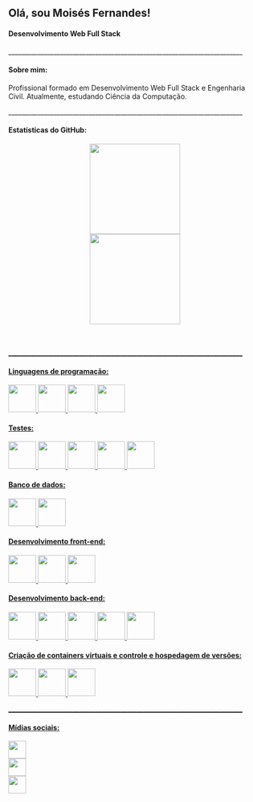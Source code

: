<div align="left">
  <h2>Olá, sou Moisés Fernandes!</h2>
  <h4>Desenvolvimento Web Full Stack</h4>
</div>
<div align="left">
  <p>_________________________________________________________________________</p>
  <h4>Sobre mim:</h4>
  <p>
    Profissional formado em Desenvolvimento Web Full Stack e Engenharia Civil. Atualmente, estudando Ciência da Computação.
  </p>
</div>
<div>
  <p>_________________________________________________________________________</p>
  <h4>Estatísticas do GitHub:</h4>
  <div align="center">
    <a href="https://github.com/moisesfdasilva">
    <img height="180em" src="https://github-readme-stats.vercel.app/api?username=moisesfdasilva&show_icons=true&theme=swift&include_all_commits=true&count_private=true"/>
   </div>
   <div align="center">
     <a href="https://github.com/moisesfdasilva">
     <img height="180em" src="https://github-readme-stats.vercel.app/api/top-langs/?username=moisesfdasilva&layout=compact&langs_count=7&theme=swift"/>
   </div>
</div>
</br></br>
<div>
  <p>_________________________________________________________________________</p>
  <h4>Linguagens de programação:</h4>
  <a href="https://www.w3schools.com/js/default.asp">
  <img height="55em" src="https://cdn.jsdelivr.net/gh/devicons/devicon/icons/javascript/javascript-original.svg" />
  <a href="https://www.typescriptlang.org/docs/">
  <img height="55em" src="https://cdn.jsdelivr.net/gh/devicons/devicon/icons/typescript/typescript-original.svg" />
  <a href="https://docs.python.org/3/">
  <img height="55em" src="https://cdn.jsdelivr.net/gh/devicons/devicon/icons/python/python-original-wordmark.svg" />
  <a href="https://docs.oracle.com/en/java/">
  <img height="55em" src="https://cdn.jsdelivr.net/gh/devicons/devicon/icons/java/java-original-wordmark.svg" />

  <h4>Testes:</h4>
  <a href="https://jestjs.io/">
  <img height="55em" src="https://cdn.jsdelivr.net/gh/devicons/devicon/icons/jest/jest-plain.svg" />
  <a href="https://testing-library.com/">
  <img height="55em" src="https://testing-library.com/img/octopus-64x64.png" />
  <a href="https://mochajs.org/">
  <img height="55em" src="https://camo.githubusercontent.com/58045a79a69afea4cab1cea6def6d911fba3956cf5fd683addf41c032aa64088/68747470733a2f2f636c6475702e636f6d2f78465646784f696f41552e737667" />
  <a href="https://docs.pytest.org/en/7.3.x/contents.html">
  <img height="55em" src="https://cdn.jsdelivr.net/gh/devicons/devicon/icons/pytest/pytest-original-wordmark.svg" />
  <a href="https://junit.org/junit5/docs/current/user-guide/">
  <img height="55em" src="https://www.codingeek.com/wp-content/uploads/2020/12/Junit5-768x445.jpeg" />
    
  <h4>Banco de dados:</h4>
  <a href="https://www.mysql.com/">
  <img height="55em" src="https://cdn.jsdelivr.net/gh/devicons/devicon/icons/mysql/mysql-original-wordmark.svg" />
  <a href="https://www.mongodb.com/">
  <img height="55em" src="https://cdn.jsdelivr.net/gh/devicons/devicon/icons/mongodb/mongodb-original-wordmark.svg" />

  <h4>Desenvolvimento front-end:</h4>
  <a href="https://www.w3schools.com/html/default.asp">
  <img height="55em" src="https://cdn.jsdelivr.net/gh/devicons/devicon/icons/html5/html5-original-wordmark.svg" />
  <a href="https://www.w3schools.com/css/default.asp">
  <img height="55em" src="https://cdn.jsdelivr.net/gh/devicons/devicon/icons/css3/css3-original-wordmark.svg" />
  <a href="https://reactjs.org/">
  <img height="55em" src="https://cdn.jsdelivr.net/gh/devicons/devicon/icons/react/react-original-wordmark.svg" />

  <h4>Desenvolvimento back-end:</h4>
  <a href="https://nodejs.org/en">
  <img height="55em" src="https://cdn.jsdelivr.net/gh/devicons/devicon/icons/nodejs/nodejs-original-wordmark.svg" />
  <a href="https://expressjs.com/">
  <img height="55em" src="https://cdn.jsdelivr.net/gh/devicons/devicon/icons/express/express-original-wordmark.svg" />
  <a href="https://sequelize.org/">
  <img height="55em" src="https://cdn.jsdelivr.net/gh/devicons/devicon/icons/sequelize/sequelize-original-wordmark.svg" />
  <a href="https://mongoosejs.com/">
  <img height="55em" src="https://avatars.githubusercontent.com/u/7552965?s=280&v=4" />
  <a href="https://spring.io/guides">
  <img height="55em" src="https://cdn.jsdelivr.net/gh/devicons/devicon/icons/spring/spring-original-wordmark.svg" />

  <h4>Criação de containers virtuais e controle e hospedagem de versões:</h4>
  <a href="https://git-scm.com/">
  <img height="55em" src="https://cdn.jsdelivr.net/gh/devicons/devicon/icons/git/git-original-wordmark.svg" />
  <a href="https://github.com/">
  <img height="55em" src="https://cdn.jsdelivr.net/gh/devicons/devicon/icons/github/github-original-wordmark.svg" />
  <a href="https://www.docker.com/">
  <img height="55em" src="https://cdn.jsdelivr.net/gh/devicons/devicon/icons/docker/docker-original-wordmark.svg" />
</div>
<div align="left">
  <p>_________________________________________________________________________</p>
  <h4>Mídias sociais:</h4>
  <div align="left">
    <div>
      <a href="https://github.com/moisesfdasilva">
      <img height="35em" src="https://img.shields.io/badge/GitHub-100000?style=flat&logo=github&logoColor=white" />
    </div>
    <div>
      <a href="https://www.linkedin.com/in/ms-fernandes">
      <img height="35em" src="https://img.shields.io/badge/LinkedIn-0077B5?style=flat&logo=linkedin&logoColor=white" />
    </div>
    <div>
      <a href="mailto:msesfernandes@gmail.com">
      <img height="35em" src="https://img.shields.io/badge/Gmail-D14836?style=flat&logo=gmail&logoColor=white" />
    </div>
  </div>
</div>
